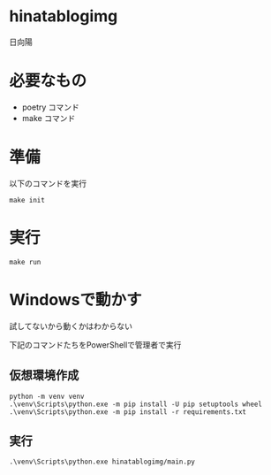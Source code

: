 # hinatablogimg

日向陽

# 必要なもの

* poetry コマンド
* make コマンド

# 準備

以下のコマンドを実行

```
make init
```

# 実行

```
make run
```

# Windowsで動かす

試してないから動くかはわからない

下記のコマンドたちをPowerShellで管理者で実行

## 仮想環境作成


```
python -m venv venv
.\venv\Scripts\python.exe -m pip install -U pip setuptools wheel
.\venv\Scripts\python.exe -m pip install -r requirements.txt

```

## 実行

```
.\venv\Scripts\python.exe hinatablogimg/main.py

```
